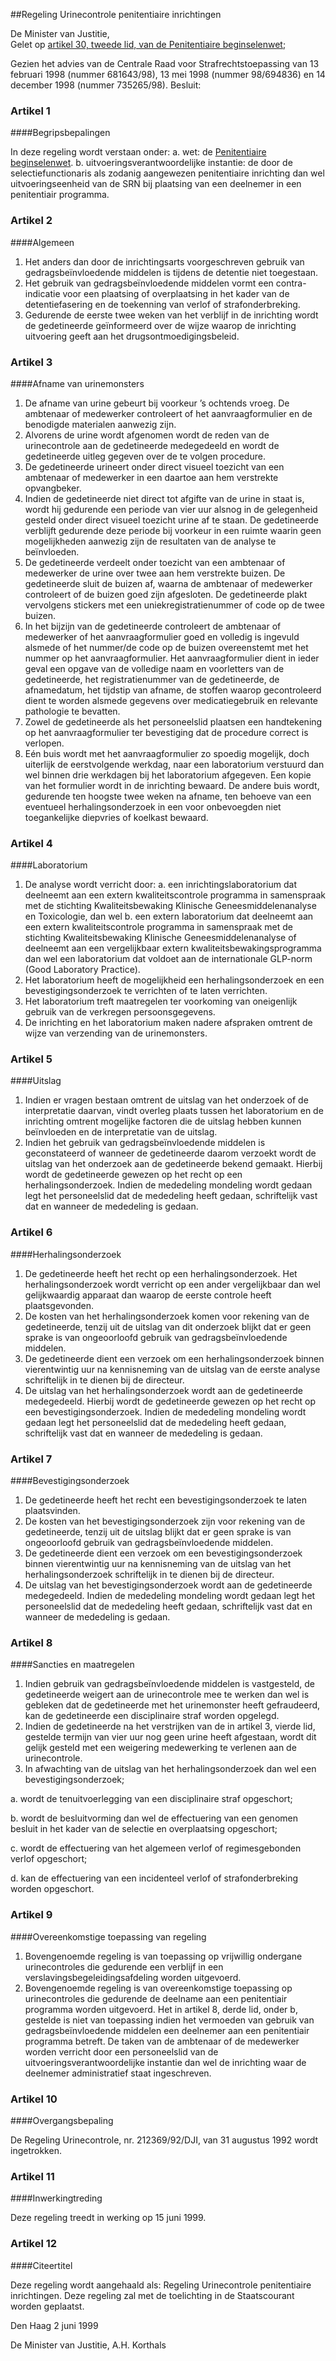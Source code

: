 <meta http-equiv='Content-Type' content='text/html; charset=utf-8' />

##Regeling Urinecontrole penitentiaire inrichtingen 

De Minister van Justitie,  
Gelet op [artikel 30, tweede lid, van de Penitentiaire beginselenwet](../../../../../../wet/penitentiaire/beginselenwet/BWBR0009709/README.md);

Gezien het advies van de Centrale Raad voor Strafrechtstoepassing van 13 februari 1998 (nummer 681643/98), 13 mei 1998 (nummer 98/694836) en 14 december 1998 (nummer 735265/98).
Besluit:     

### Artikel  1  

####Begripsbepalingen

In deze regeling wordt verstaan onder: a. wet:    de [Penitentiaire beginselenwet](../../../../../../wet/penitentiaire/beginselenwet/BWBR0009709/README.md).  b. uitvoeringsverantwoordelijke instantie:   de door de selectiefunctionaris als zodanig aangewezen penitentiaire inrichting dan wel uitvoeringseenheid van de SRN bij plaatsing van een deelnemer in een penitentiair programma.    

### Artikel  2  

####Algemeen

1.  Het anders dan door de inrichtingsarts voorgeschreven gebruik van gedragsbeïnvloedende middelen is tijdens de detentie niet toegestaan.   
2.  Het gebruik van gedragsbeïnvloedende middelen vormt een contra-indicatie voor een plaatsing of overplaatsing in het kader van de detentiefasering en de toekenning van verlof of strafonderbreking.   
3.  Gedurende de eerste twee weken van het verblijf in de inrichting wordt de gedetineerde geïnformeerd over de wijze waarop de inrichting uitvoering geeft aan het drugsontmoedigingsbeleid.   

### Artikel  3  

####Afname van urinemonsters

1.  De afname van urine gebeurt bij voorkeur ’s ochtends vroeg. De ambtenaar of medewerker controleert of het aanvraagformulier en de benodigde materialen aanwezig zijn.   
2.  Alvorens de urine wordt afgenomen wordt de reden van de urinecontrole aan de gedetineerde medegedeeld en wordt de gedetineerde uitleg gegeven over de te volgen procedure.   
3.  De gedetineerde urineert onder direct visueel toezicht van een ambtenaar of medewerker in een daartoe aan hem verstrekte opvangbeker.   
4.  Indien de gedetineerde niet direct tot afgifte van de urine in staat is, wordt hij gedurende een periode van vier uur alsnog in de gelegenheid gesteld onder direct visueel toezicht urine af te staan. De gedetineerde verblijft gedurende deze periode bij voorkeur in een ruimte waarin geen mogelijkheden aanwezig zijn de resultaten van de analyse te beïnvloeden.   
5.  De gedetineerde verdeelt onder toezicht van een ambtenaar of medewerker de urine over twee aan hem verstrekte buizen. De gedetineerde sluit de buizen af, waarna de ambtenaar of medewerker controleert of de buizen goed zijn afgesloten. De gedetineerde plakt vervolgens stickers met een uniekregistratienummer of code op de twee buizen.   
6.  In het bijzijn van de gedetineerde controleert de ambtenaar of medewerker of het aanvraagformulier goed en volledig is ingevuld alsmede of het nummer/de code op de buizen overeenstemt met het nummer op het aanvraagformulier. Het aanvraagformulier dient in ieder geval een opgave van de volledige naam en voorletters van de gedetineerde, het registratienummer van de gedetineerde, de afnamedatum, het tijdstip van afname, de stoffen waarop gecontroleerd dient te worden alsmede gegevens over medicatiegebruik en relevante pathologie te bevatten.   
7.  Zowel de gedetineerde als het personeelslid plaatsen een handtekening op het aanvraagformulier ter bevestiging dat de procedure correct is verlopen.   
8.  Eén buis wordt met het aanvraagformulier zo spoedig mogelijk, doch uiterlijk de eerstvolgende werkdag, naar een laboratorium verstuurd dan wel binnen drie werkdagen bij het laboratorium afgegeven. Een kopie van het formulier wordt in de inrichting bewaard. De andere buis wordt, gedurende ten hoogste twee weken na afname, ten behoeve van een eventueel herhalingsonderzoek in een voor onbevoegden niet toegankelijke diepvries of koelkast bewaard.   

### Artikel  4  

####Laboratorium

1.  De analyse wordt verricht door: a. een inrichtingslaboratorium dat deelneemt aan een extern kwaliteitscontrole programma in samenspraak met de stichting Kwaliteitsbewaking Klinische Geneesmiddelenanalyse en Toxicologie, dan wel b. een extern laboratorium dat deelneemt aan een extern kwaliteitscontrole programma in samenspraak met de stichting Kwaliteitsbewaking Klinische Geneesmiddelenanalyse of deelneemt aan een vergelijkbaar extern kwaliteitsbewakingsprogramma dan wel een laboratorium dat voldoet aan de internationale GLP-norm (Good Laboratory Practice).   
2.  Het laboratorium heeft de mogelijkheid een herhalingsonderzoek en een bevestigingsonderzoek te verrichten of te laten verrichten.   
3.  Het laboratorium treft maatregelen ter voorkoming van oneigenlijk gebruik van de verkregen persoonsgegevens.   
4.  De inrichting en het laboratorium maken nadere afspraken omtrent de wijze van verzending van de urinemonsters.   

### Artikel  5  

####Uitslag

1.  Indien er vragen bestaan omtrent de uitslag van het onderzoek of de interpretatie daarvan, vindt overleg plaats tussen het laboratorium en de inrichting omtrent mogelijke factoren die de uitslag hebben kunnen beïnvloeden en de interpretatie van de uitslag.   
2.  Indien het gebruik van gedragsbeïnvloedende middelen is geconstateerd of wanneer de gedetineerde daarom verzoekt wordt de uitslag van het onderzoek aan de gedetineerde bekend gemaakt. Hierbij wordt de gedetineerde gewezen op het recht op een herhalingsonderzoek. Indien de mededeling mondeling wordt gedaan legt het personeelslid dat de mededeling heeft gedaan, schriftelijk vast dat en wanneer de mededeling is gedaan.   

### Artikel  6  

####Herhalingsonderzoek

1.  De gedetineerde heeft het recht op een herhalingsonderzoek. Het herhalingsonderzoek wordt verricht op een ander vergelijkbaar dan wel gelijkwaardig apparaat dan waarop de eerste controle heeft plaatsgevonden.   
2.  De kosten van het herhalingsonderzoek komen voor rekening van de gedetineerde, tenzij uit de uitslag van dit onderzoek blijkt dat er geen sprake is van ongeoorloofd gebruik van gedragsbeïnvloedende middelen.   
3.  De gedetineerde dient een verzoek om een herhalingsonderzoek binnen vierentwintig uur na kennisneming van de uitslag van de eerste analyse schriftelijk in te dienen bij de directeur.   
4.  De uitslag van het herhalingsonderzoek wordt aan de gedetineerde medegedeeld. Hierbij wordt de gedetineerde gewezen op het recht op een bevestigingsonderzoek. Indien de mededeling mondeling wordt gedaan legt het personeelslid dat de mededeling heeft gedaan, schriftelijk vast dat en wanneer de mededeling is gedaan.   

### Artikel  7  

####Bevestigingsonderzoek

1.  De gedetineerde heeft het recht een bevestigingsonderzoek te laten plaatsvinden.   
2.  De kosten van het bevestigingsonderzoek zijn voor rekening van de gedetineerde, tenzij uit de uitslag blijkt dat er geen sprake is van ongeoorloofd gebruik van gedragsbeïnvloedende middelen.   
3.  De gedetineerde dient een verzoek om een bevestigingsonderzoek binnen vierentwintig uur na kennisneming van de uitslag van het herhalingsonderzoek schriftelijk in te dienen bij de directeur.   
4.  De uitslag van het bevestigingsonderzoek wordt aan de gedetineerde medegedeeld. Indien de mededeling mondeling wordt gedaan legt het personeelslid dat de mededeling heeft gedaan, schriftelijk vast dat en wanneer de mededeling is gedaan.   

### Artikel  8  

####Sancties en maatregelen

1.  Indien gebruik van gedragsbeïnvloedende middelen is vastgesteld, de gedetineerde weigert aan de urinecontrole mee te werken dan wel is gebleken dat de gedetineerde met het urinemonster heeft gefraudeerd, kan de gedetineerde een disciplinaire straf worden opgelegd.   
2.  Indien de gedetineerde na het verstrijken van de in artikel 3, vierde lid, gestelde termijn van vier uur nog geen urine heeft afgestaan, wordt dit gelijk gesteld met een weigering medewerking te verlenen aan de urinecontrole.   
3.  In afwachting van de uitslag van het herhalingsonderzoek dan wel een bevestigingsonderzoek; 

a.  wordt de tenuitvoerlegging van een disciplinaire straf opgeschort; 

b.  wordt de besluitvorming dan wel de effectuering van een genomen besluit in het kader van de selectie en overplaatsing opgeschort; 

c.  wordt de effectuering van het algemeen verlof of regimesgebonden verlof opgeschort; 

d.  kan de effectuering van een incidenteel verlof of strafonderbreking worden opgeschort.    

### Artikel  9  

####Overeenkomstige toepassing van regeling

1.  Bovengenoemde regeling is van toepassing op vrijwillig ondergane urinecontroles die gedurende een verblijf in een verslavingsbegeleidingsafdeling worden uitgevoerd.   
2.  Bovengenoemde regeling is van overeenkomstige toepassing op urinecontroles die gedurende de deelname aan een penitentiair programma worden uitgevoerd. Het in artikel 8, derde lid, onder b, gestelde is niet van toepassing indien het vermoeden van gebruik van gedragsbeïnvloedende middelen een deelnemer aan een penitentiair programma betreft. De taken van de ambtenaar of de medewerker worden verricht door een personeelslid van de uitvoeringsverantwoordelijke instantie dan wel de inrichting waar de deelnemer administratief staat ingeschreven.   

### Artikel  10  

####Overgangsbepaling

De Regeling Urinecontrole, nr. 212369/92/DJI, van 31 augustus 1992 wordt ingetrokken.  

### Artikel  11  

####Inwerkingtreding

Deze regeling treedt in werking op 15 juni 1999.  

### Artikel  12  

####Citeertitel

Deze regeling wordt aangehaald als: Regeling Urinecontrole penitentiaire inrichtingen. 
Deze regeling zal met de toelichting in de Staatscourant worden geplaatst.   

Den Haag 
2 juni 1999    

De Minister van Justitie, 
A.H.  Korthals      
